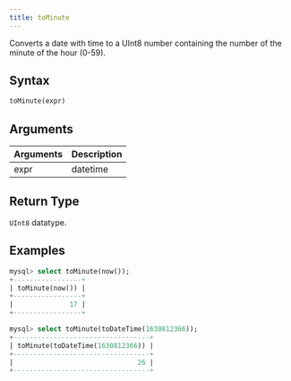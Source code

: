```yaml
---
title: toMinute
---
```


Converts a date with time to a UInt8 number containing the number of the minute of the hour (0-59).

## Syntax

```sql
toMinute(expr)
```

## Arguments

| Arguments   | Description |
| ----------- | ----------- |
| expr | datetime |

## Return Type
 `UInt8` datatype.

## Examples

```sql
mysql> select toMinute(now());
+-----------------+
| toMinute(now()) |
+-----------------+
|              17 |
+-----------------+

mysql> select toMinute(toDateTime(1630812366));
+----------------------------------+
| toMinute(toDateTime(1630812366)) |
+----------------------------------+
|                               26 |
+----------------------------------+
```
